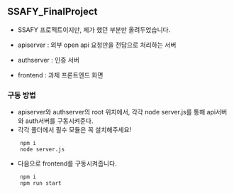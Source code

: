 ## SSAFY_FinalProject

- SSAFY 프로젝트이지만, 제가 했던 부분만 올려두었습니다. 

- apiserver : 외부 open api 요청만을 전담으로 처리하는 서버 

- authserver : 인증 서버

- frontend : 과제 프론트엔드 화면 

### 구동 방법

- apiserver와 authserver의 root 위치에서, 각각 node server.js를 통해 api서버와 auth서버를 구동시켜준다.
- 각각 폴더에서 필수 모듈은 꼭 설치해주세요!
```shell
    npm i 
    node server.js
```

- 다음으로 frontend를 구동시켜줍니다. 
```shell
    npm i
    npm run start 
```
